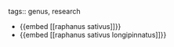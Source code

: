 tags:: genus, research

- {{embed [[raphanus sativus]]}}
- {{embed [[raphanus sativus longipinnatus]]}}